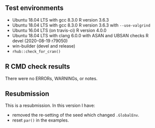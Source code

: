 ## Test environments
* Ubuntu 18.04 LTS with gcc 8.3.0
  R version 3.6.3
* Ubuntu 18.04 LTS with gcc 8.3.0
  R version 3.6.3 with `--use-valgrind`  
* Ubuntu 16.04 LTS (on travis-ci)
  R version 4.0.0
* Ubuntu 18.04 LTS with clang 6.0.0 with ASAN and 
  UBSAN checks
  R devel (2020-08-19 r79050)
* win-builder (devel and release)
* `rhub::check_for_cran()`
  
## R CMD check results
There were no ERRORs, WARNINGs, or notes.

## Resubmission
This is a resubmission. In this version I have:

* removed the re-setting of the seed which changed `.GlobalEnv`. 
* reset `par()` in the examples.
